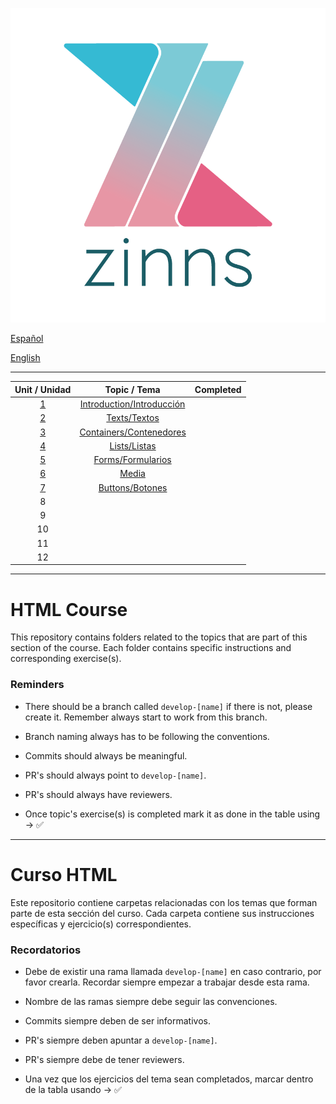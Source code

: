 ![zinns.io](zinns.png)

[Español](#curso-html)

[English](#html-course)

---

|   Unit / Unidad         |        Topic / Tema                           | Completed |
| :---------------------: | :-------------------------------------------: | :-------: |
| [1](./01/intro.md)      | [Introduction/Introducción](./01/intro.md)    |           |
| [2](./02/texts.md)      | [Texts/Textos](./02/text.md)                  |           |
| [3](./03/containers.md) | [Containers/Contenedores](./03/containers.md) |           |
| [4](./04/lists.md)      | [Lists/Listas](./04/lists.md)                 |           |
| [5](./05/forms.md)      | [Forms/Formularios](./05/forms.md)            |           |
| [6](./06/media.md)      | [Media](./06/media.md)                        |           |
| [7](./07/buttons.md)    | [Buttons/Botones](./07/buttons.md)            |           |
|         8               |                                               |           |
|         9               |                                               |           |
|        10               |                                               |           |
|        11               |                                               |           |
|        12               |                                               |           |

---

# HTML Course

This repository contains folders related to the topics that are part of this section of the course. Each folder contains specific instructions and corresponding exercise(s).

### Reminders

- There should be a branch called `develop-[name]` if there is not, please create it. Remember always start to work from this branch.

- Branch naming always has to be following the conventions.

- Commits should always be meaningful.

- PR's should always point to `develop-[name]`.

- PR's should always have reviewers.

- Once topic's exercise(s) is completed mark it as done in the table using -> ✅

---

# Curso HTML

Este repositorio contiene carpetas relacionadas con los temas que forman parte de esta sección del curso. Cada carpeta contiene sus instrucciones específicas y ejercicio(s) correspondientes.

### Recordatorios

- Debe de existir una rama llamada `develop-[name]` en caso contrario, por favor crearla. Recordar siempre empezar a trabajar desde esta rama.

- Nombre de las ramas siempre debe seguir las convenciones.

- Commits siempre deben de ser informativos.

- PR's siempre deben apuntar a `develop-[name]`.

- PR's siempre debe de tener reviewers.

- Una vez que los ejercicios del tema sean completados, marcar dentro de la tabla usando -> ✅
